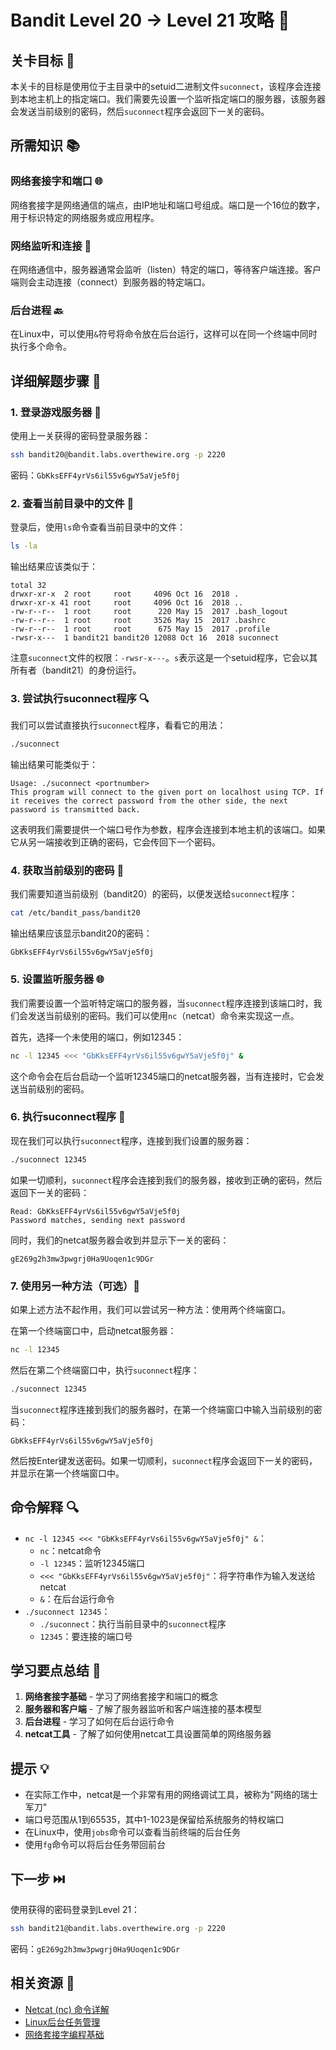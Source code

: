 # Bandit Level 20 → Level 21 攻略 🔄

## 关卡目标 🎯

本关卡的目标是使用位于主目录中的setuid二进制文件`suconnect`，该程序会连接到本地主机上的指定端口。我们需要先设置一个监听指定端口的服务器，该服务器会发送当前级别的密码，然后`suconnect`程序会返回下一关的密码。

## 所需知识 📚

### 网络套接字和端口 🌐

网络套接字是网络通信的端点，由IP地址和端口号组成。端口是一个16位的数字，用于标识特定的网络服务或应用程序。

### 网络监听和连接 🔌

在网络通信中，服务器通常会监听（listen）特定的端口，等待客户端连接。客户端则会主动连接（connect）到服务器的特定端口。

### 后台进程 🔙

在Linux中，可以使用`&`符号将命令放在后台运行，这样可以在同一个终端中同时执行多个命令。

## 详细解题步骤 📝

### 1. 登录游戏服务器 🔐

使用上一关获得的密码登录服务器：

```bash
ssh bandit20@bandit.labs.overthewire.org -p 2220
```

密码：`GbKksEFF4yrVs6il55v6gwY5aVje5f0j`

### 2. 查看当前目录中的文件 👀

登录后，使用`ls`命令查看当前目录中的文件：

```bash
ls -la
```

输出结果应该类似于：

```
total 32
drwxr-xr-x  2 root     root     4096 Oct 16  2018 .
drwxr-xr-x 41 root     root     4096 Oct 16  2018 ..
-rw-r--r--  1 root     root      220 May 15  2017 .bash_logout
-rw-r--r--  1 root     root     3526 May 15  2017 .bashrc
-rw-r--r--  1 root     root      675 May 15  2017 .profile
-rwsr-x---  1 bandit21 bandit20 12088 Oct 16  2018 suconnect
```

注意`suconnect`文件的权限：`-rwsr-x---`。`s`表示这是一个setuid程序，它会以其所有者（bandit21）的身份运行。

### 3. 尝试执行suconnect程序 🔍

我们可以尝试直接执行`suconnect`程序，看看它的用法：

```bash
./suconnect
```

输出结果可能类似于：

```
Usage: ./suconnect <portnumber>
This program will connect to the given port on localhost using TCP. If it receives the correct password from the other side, the next password is transmitted back.
```

这表明我们需要提供一个端口号作为参数，程序会连接到本地主机的该端口。如果它从另一端接收到正确的密码，它会传回下一个密码。

### 4. 获取当前级别的密码 🔑

我们需要知道当前级别（bandit20）的密码，以便发送给`suconnect`程序：

```bash
cat /etc/bandit_pass/bandit20
```

输出结果应该显示bandit20的密码：

```
GbKksEFF4yrVs6il55v6gwY5aVje5f0j
```

### 5. 设置监听服务器 🌐

我们需要设置一个监听特定端口的服务器，当`suconnect`程序连接到该端口时，我们会发送当前级别的密码。我们可以使用`nc`（netcat）命令来实现这一点。

首先，选择一个未使用的端口，例如12345：

```bash
nc -l 12345 <<< "GbKksEFF4yrVs6il55v6gwY5aVje5f0j" &
```

这个命令会在后台启动一个监听12345端口的netcat服务器，当有连接时，它会发送当前级别的密码。

### 6. 执行suconnect程序 🔄

现在我们可以执行`suconnect`程序，连接到我们设置的服务器：

```bash
./suconnect 12345
```

如果一切顺利，`suconnect`程序会连接到我们的服务器，接收到正确的密码，然后返回下一关的密码：

```
Read: GbKksEFF4yrVs6il55v6gwY5aVje5f0j
Password matches, sending next password
```

同时，我们的netcat服务器会收到并显示下一关的密码：

```
gE269g2h3mw3pwgrj0Ha9Uoqen1c9DGr
```

### 7. 使用另一种方法（可选）🔄

如果上述方法不起作用，我们可以尝试另一种方法：使用两个终端窗口。

在第一个终端窗口中，启动netcat服务器：

```bash
nc -l 12345
```

然后在第二个终端窗口中，执行`suconnect`程序：

```bash
./suconnect 12345
```

当`suconnect`程序连接到我们的服务器时，在第一个终端窗口中输入当前级别的密码：

```
GbKksEFF4yrVs6il55v6gwY5aVje5f0j
```

然后按Enter键发送密码。如果一切顺利，`suconnect`程序会返回下一关的密码，并显示在第一个终端窗口中。

## 命令解释 🔍

- `nc -l 12345 <<< "GbKksEFF4yrVs6il55v6gwY5aVje5f0j" &`：
  - `nc`：netcat命令
  - `-l 12345`：监听12345端口
  - `<<< "GbKksEFF4yrVs6il55v6gwY5aVje5f0j"`：将字符串作为输入发送给netcat
  - `&`：在后台运行命令
- `./suconnect 12345`：
  - `./suconnect`：执行当前目录中的`suconnect`程序
  - `12345`：要连接的端口号

## 学习要点总结 📌

1. **网络套接字基础** - 学习了网络套接字和端口的概念
2. **服务器和客户端** - 了解了服务器监听和客户端连接的基本模型
3. **后台进程** - 学习了如何在后台运行命令
4. **netcat工具** - 了解了如何使用netcat工具设置简单的网络服务器

## 提示 💡

- 在实际工作中，netcat是一个非常有用的网络调试工具，被称为"网络的瑞士军刀"
- 端口号范围从1到65535，其中1-1023是保留给系统服务的特权端口
- 在Linux中，使用`jobs`命令可以查看当前终端的后台任务
- 使用`fg`命令可以将后台任务带回前台

## 下一步 ⏭️

使用获得的密码登录到Level 21：

```bash
ssh bandit21@bandit.labs.overthewire.org -p 2220
```

密码：`gE269g2h3mw3pwgrj0Ha9Uoqen1c9DGr`

## 相关资源 🔗

- [Netcat (nc) 命令详解](./resource/level20→level21/Netcat命令详解.md)
- [Linux后台任务管理](./resource/level20→level21/Linux后台任务管理.md)
- [网络套接字编程基础](./resource/level20→level21/网络套接字编程基础.md)
